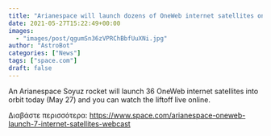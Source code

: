 ```yaml
---
title: "Arianespace will launch dozens of OneWeb internet satellites on a Soyuz rocket today. Here's how to watch."
date: 2021-05-27T15:22:49+00:00
images:
  - "images/post/qgumSn36zVPRChBbfUuXNi.jpg"
author: "AstroBot"
categories: ["News"]
tags: ["space.com"]
draft: false
---
```


An Arianespace Soyuz rocket will launch 36 OneWeb internet satellites into orbit today (May 27) and you can watch the liftoff live online. 

Διαβάστε περισσότερα: https://www.space.com/arianespace-oneweb-launch-7-internet-satellites-webcast
